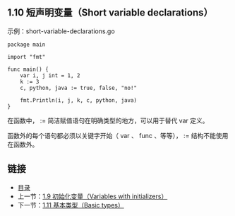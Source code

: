 ## 1.10 短声明变量（Short variable declarations）

示例：short-variable-declarations.go

	package main

	import "fmt"

	func main() {
		var i, j int = 1, 2
		k := 3
		c, python, java := true, false, "no!"

		fmt.Println(i, j, k, c, python, java)
	}

在函数中， := 简洁赋值语句在明确类型的地方，可以用于替代 var 定义。

函数外的每个语句都必须以关键字开始（ var 、 func 、等等）， := 结构不能使用在函数外。

## 链接
* [目录](https://github.com/gnefiy/go-zh/blob/master/tour/directory.md)
* 上一节：[1.9 初始化变量（Variables with initializers）](https://github.com/gnefiy/go-zh/blob/master/tour/basics/01.9.md)
* 下一节：[1.11 基本类型（Basic types）](https://github.com/gnefiy/go-zh/blob/master/tour/basics/01.11.md)
